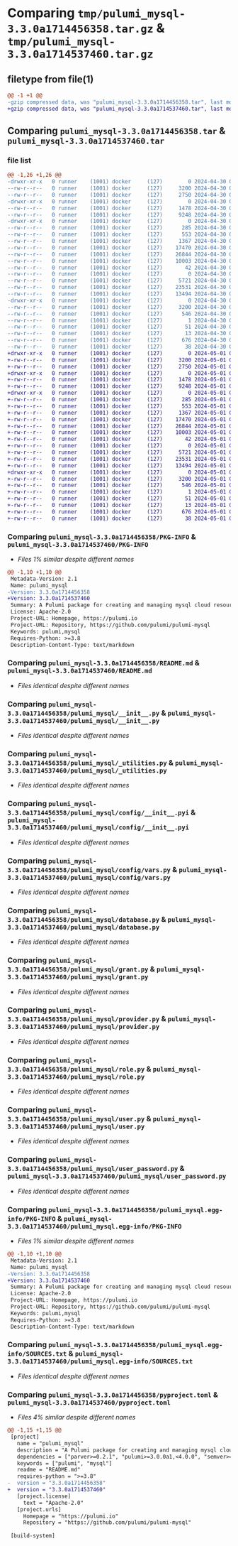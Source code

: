 # Comparing `tmp/pulumi_mysql-3.3.0a1714456358.tar.gz` & `tmp/pulumi_mysql-3.3.0a1714537460.tar.gz`

## filetype from file(1)

```diff
@@ -1 +1 @@
-gzip compressed data, was "pulumi_mysql-3.3.0a1714456358.tar", last modified: Tue Apr 30 06:01:08 2024, max compression
+gzip compressed data, was "pulumi_mysql-3.3.0a1714537460.tar", last modified: Wed May  1 04:28:34 2024, max compression
```

## Comparing `pulumi_mysql-3.3.0a1714456358.tar` & `pulumi_mysql-3.3.0a1714537460.tar`

### file list

```diff
@@ -1,26 +1,26 @@
-drwxr-xr-x   0 runner    (1001) docker     (127)        0 2024-04-30 06:01:08.105942 pulumi_mysql-3.3.0a1714456358/
--rw-r--r--   0 runner    (1001) docker     (127)     3200 2024-04-30 06:01:08.101942 pulumi_mysql-3.3.0a1714456358/PKG-INFO
--rw-r--r--   0 runner    (1001) docker     (127)     2750 2024-04-30 06:01:02.000000 pulumi_mysql-3.3.0a1714456358/README.md
-drwxr-xr-x   0 runner    (1001) docker     (127)        0 2024-04-30 06:01:08.101942 pulumi_mysql-3.3.0a1714456358/pulumi_mysql/
--rw-r--r--   0 runner    (1001) docker     (127)     1478 2024-04-30 06:01:02.000000 pulumi_mysql-3.3.0a1714456358/pulumi_mysql/__init__.py
--rw-r--r--   0 runner    (1001) docker     (127)     9248 2024-04-30 06:01:02.000000 pulumi_mysql-3.3.0a1714456358/pulumi_mysql/_utilities.py
-drwxr-xr-x   0 runner    (1001) docker     (127)        0 2024-04-30 06:01:08.101942 pulumi_mysql-3.3.0a1714456358/pulumi_mysql/config/
--rw-r--r--   0 runner    (1001) docker     (127)      285 2024-04-30 06:01:02.000000 pulumi_mysql-3.3.0a1714456358/pulumi_mysql/config/__init__.py
--rw-r--r--   0 runner    (1001) docker     (127)      553 2024-04-30 06:01:02.000000 pulumi_mysql-3.3.0a1714456358/pulumi_mysql/config/__init__.pyi
--rw-r--r--   0 runner    (1001) docker     (127)     1367 2024-04-30 06:01:02.000000 pulumi_mysql-3.3.0a1714456358/pulumi_mysql/config/vars.py
--rw-r--r--   0 runner    (1001) docker     (127)    17470 2024-04-30 06:01:02.000000 pulumi_mysql-3.3.0a1714456358/pulumi_mysql/database.py
--rw-r--r--   0 runner    (1001) docker     (127)    26844 2024-04-30 06:01:02.000000 pulumi_mysql-3.3.0a1714456358/pulumi_mysql/grant.py
--rw-r--r--   0 runner    (1001) docker     (127)    10003 2024-04-30 06:01:02.000000 pulumi_mysql-3.3.0a1714456358/pulumi_mysql/provider.py
--rw-r--r--   0 runner    (1001) docker     (127)       42 2024-04-30 06:01:02.000000 pulumi_mysql-3.3.0a1714456358/pulumi_mysql/pulumi-plugin.json
--rw-r--r--   0 runner    (1001) docker     (127)        0 2024-04-30 06:01:02.000000 pulumi_mysql-3.3.0a1714456358/pulumi_mysql/py.typed
--rw-r--r--   0 runner    (1001) docker     (127)     5721 2024-04-30 06:01:02.000000 pulumi_mysql-3.3.0a1714456358/pulumi_mysql/role.py
--rw-r--r--   0 runner    (1001) docker     (127)    23531 2024-04-30 06:01:02.000000 pulumi_mysql-3.3.0a1714456358/pulumi_mysql/user.py
--rw-r--r--   0 runner    (1001) docker     (127)    13494 2024-04-30 06:01:02.000000 pulumi_mysql-3.3.0a1714456358/pulumi_mysql/user_password.py
-drwxr-xr-x   0 runner    (1001) docker     (127)        0 2024-04-30 06:01:08.101942 pulumi_mysql-3.3.0a1714456358/pulumi_mysql.egg-info/
--rw-r--r--   0 runner    (1001) docker     (127)     3200 2024-04-30 06:01:08.000000 pulumi_mysql-3.3.0a1714456358/pulumi_mysql.egg-info/PKG-INFO
--rw-r--r--   0 runner    (1001) docker     (127)      546 2024-04-30 06:01:08.000000 pulumi_mysql-3.3.0a1714456358/pulumi_mysql.egg-info/SOURCES.txt
--rw-r--r--   0 runner    (1001) docker     (127)        1 2024-04-30 06:01:08.000000 pulumi_mysql-3.3.0a1714456358/pulumi_mysql.egg-info/dependency_links.txt
--rw-r--r--   0 runner    (1001) docker     (127)       51 2024-04-30 06:01:08.000000 pulumi_mysql-3.3.0a1714456358/pulumi_mysql.egg-info/requires.txt
--rw-r--r--   0 runner    (1001) docker     (127)       13 2024-04-30 06:01:08.000000 pulumi_mysql-3.3.0a1714456358/pulumi_mysql.egg-info/top_level.txt
--rw-r--r--   0 runner    (1001) docker     (127)      676 2024-04-30 06:01:02.000000 pulumi_mysql-3.3.0a1714456358/pyproject.toml
--rw-r--r--   0 runner    (1001) docker     (127)       38 2024-04-30 06:01:08.105942 pulumi_mysql-3.3.0a1714456358/setup.cfg
+drwxr-xr-x   0 runner    (1001) docker     (127)        0 2024-05-01 04:28:34.825526 pulumi_mysql-3.3.0a1714537460/
+-rw-r--r--   0 runner    (1001) docker     (127)     3200 2024-05-01 04:28:34.825526 pulumi_mysql-3.3.0a1714537460/PKG-INFO
+-rw-r--r--   0 runner    (1001) docker     (127)     2750 2024-05-01 04:28:28.000000 pulumi_mysql-3.3.0a1714537460/README.md
+drwxr-xr-x   0 runner    (1001) docker     (127)        0 2024-05-01 04:28:34.825526 pulumi_mysql-3.3.0a1714537460/pulumi_mysql/
+-rw-r--r--   0 runner    (1001) docker     (127)     1478 2024-05-01 04:28:28.000000 pulumi_mysql-3.3.0a1714537460/pulumi_mysql/__init__.py
+-rw-r--r--   0 runner    (1001) docker     (127)     9248 2024-05-01 04:28:28.000000 pulumi_mysql-3.3.0a1714537460/pulumi_mysql/_utilities.py
+drwxr-xr-x   0 runner    (1001) docker     (127)        0 2024-05-01 04:28:34.825526 pulumi_mysql-3.3.0a1714537460/pulumi_mysql/config/
+-rw-r--r--   0 runner    (1001) docker     (127)      285 2024-05-01 04:28:28.000000 pulumi_mysql-3.3.0a1714537460/pulumi_mysql/config/__init__.py
+-rw-r--r--   0 runner    (1001) docker     (127)      553 2024-05-01 04:28:28.000000 pulumi_mysql-3.3.0a1714537460/pulumi_mysql/config/__init__.pyi
+-rw-r--r--   0 runner    (1001) docker     (127)     1367 2024-05-01 04:28:28.000000 pulumi_mysql-3.3.0a1714537460/pulumi_mysql/config/vars.py
+-rw-r--r--   0 runner    (1001) docker     (127)    17470 2024-05-01 04:28:28.000000 pulumi_mysql-3.3.0a1714537460/pulumi_mysql/database.py
+-rw-r--r--   0 runner    (1001) docker     (127)    26844 2024-05-01 04:28:28.000000 pulumi_mysql-3.3.0a1714537460/pulumi_mysql/grant.py
+-rw-r--r--   0 runner    (1001) docker     (127)    10003 2024-05-01 04:28:28.000000 pulumi_mysql-3.3.0a1714537460/pulumi_mysql/provider.py
+-rw-r--r--   0 runner    (1001) docker     (127)       42 2024-05-01 04:28:28.000000 pulumi_mysql-3.3.0a1714537460/pulumi_mysql/pulumi-plugin.json
+-rw-r--r--   0 runner    (1001) docker     (127)        0 2024-05-01 04:28:28.000000 pulumi_mysql-3.3.0a1714537460/pulumi_mysql/py.typed
+-rw-r--r--   0 runner    (1001) docker     (127)     5721 2024-05-01 04:28:28.000000 pulumi_mysql-3.3.0a1714537460/pulumi_mysql/role.py
+-rw-r--r--   0 runner    (1001) docker     (127)    23531 2024-05-01 04:28:28.000000 pulumi_mysql-3.3.0a1714537460/pulumi_mysql/user.py
+-rw-r--r--   0 runner    (1001) docker     (127)    13494 2024-05-01 04:28:28.000000 pulumi_mysql-3.3.0a1714537460/pulumi_mysql/user_password.py
+drwxr-xr-x   0 runner    (1001) docker     (127)        0 2024-05-01 04:28:34.825526 pulumi_mysql-3.3.0a1714537460/pulumi_mysql.egg-info/
+-rw-r--r--   0 runner    (1001) docker     (127)     3200 2024-05-01 04:28:34.000000 pulumi_mysql-3.3.0a1714537460/pulumi_mysql.egg-info/PKG-INFO
+-rw-r--r--   0 runner    (1001) docker     (127)      546 2024-05-01 04:28:34.000000 pulumi_mysql-3.3.0a1714537460/pulumi_mysql.egg-info/SOURCES.txt
+-rw-r--r--   0 runner    (1001) docker     (127)        1 2024-05-01 04:28:34.000000 pulumi_mysql-3.3.0a1714537460/pulumi_mysql.egg-info/dependency_links.txt
+-rw-r--r--   0 runner    (1001) docker     (127)       51 2024-05-01 04:28:34.000000 pulumi_mysql-3.3.0a1714537460/pulumi_mysql.egg-info/requires.txt
+-rw-r--r--   0 runner    (1001) docker     (127)       13 2024-05-01 04:28:34.000000 pulumi_mysql-3.3.0a1714537460/pulumi_mysql.egg-info/top_level.txt
+-rw-r--r--   0 runner    (1001) docker     (127)      676 2024-05-01 04:28:28.000000 pulumi_mysql-3.3.0a1714537460/pyproject.toml
+-rw-r--r--   0 runner    (1001) docker     (127)       38 2024-05-01 04:28:34.825526 pulumi_mysql-3.3.0a1714537460/setup.cfg
```

### Comparing `pulumi_mysql-3.3.0a1714456358/PKG-INFO` & `pulumi_mysql-3.3.0a1714537460/PKG-INFO`

 * *Files 1% similar despite different names*

```diff
@@ -1,10 +1,10 @@
 Metadata-Version: 2.1
 Name: pulumi_mysql
-Version: 3.3.0a1714456358
+Version: 3.3.0a1714537460
 Summary: A Pulumi package for creating and managing mysql cloud resources.
 License: Apache-2.0
 Project-URL: Homepage, https://pulumi.io
 Project-URL: Repository, https://github.com/pulumi/pulumi-mysql
 Keywords: pulumi,mysql
 Requires-Python: >=3.8
 Description-Content-Type: text/markdown
```

### Comparing `pulumi_mysql-3.3.0a1714456358/README.md` & `pulumi_mysql-3.3.0a1714537460/README.md`

 * *Files identical despite different names*

### Comparing `pulumi_mysql-3.3.0a1714456358/pulumi_mysql/__init__.py` & `pulumi_mysql-3.3.0a1714537460/pulumi_mysql/__init__.py`

 * *Files identical despite different names*

### Comparing `pulumi_mysql-3.3.0a1714456358/pulumi_mysql/_utilities.py` & `pulumi_mysql-3.3.0a1714537460/pulumi_mysql/_utilities.py`

 * *Files identical despite different names*

### Comparing `pulumi_mysql-3.3.0a1714456358/pulumi_mysql/config/__init__.pyi` & `pulumi_mysql-3.3.0a1714537460/pulumi_mysql/config/__init__.pyi`

 * *Files identical despite different names*

### Comparing `pulumi_mysql-3.3.0a1714456358/pulumi_mysql/config/vars.py` & `pulumi_mysql-3.3.0a1714537460/pulumi_mysql/config/vars.py`

 * *Files identical despite different names*

### Comparing `pulumi_mysql-3.3.0a1714456358/pulumi_mysql/database.py` & `pulumi_mysql-3.3.0a1714537460/pulumi_mysql/database.py`

 * *Files identical despite different names*

### Comparing `pulumi_mysql-3.3.0a1714456358/pulumi_mysql/grant.py` & `pulumi_mysql-3.3.0a1714537460/pulumi_mysql/grant.py`

 * *Files identical despite different names*

### Comparing `pulumi_mysql-3.3.0a1714456358/pulumi_mysql/provider.py` & `pulumi_mysql-3.3.0a1714537460/pulumi_mysql/provider.py`

 * *Files identical despite different names*

### Comparing `pulumi_mysql-3.3.0a1714456358/pulumi_mysql/role.py` & `pulumi_mysql-3.3.0a1714537460/pulumi_mysql/role.py`

 * *Files identical despite different names*

### Comparing `pulumi_mysql-3.3.0a1714456358/pulumi_mysql/user.py` & `pulumi_mysql-3.3.0a1714537460/pulumi_mysql/user.py`

 * *Files identical despite different names*

### Comparing `pulumi_mysql-3.3.0a1714456358/pulumi_mysql/user_password.py` & `pulumi_mysql-3.3.0a1714537460/pulumi_mysql/user_password.py`

 * *Files identical despite different names*

### Comparing `pulumi_mysql-3.3.0a1714456358/pulumi_mysql.egg-info/PKG-INFO` & `pulumi_mysql-3.3.0a1714537460/pulumi_mysql.egg-info/PKG-INFO`

 * *Files 1% similar despite different names*

```diff
@@ -1,10 +1,10 @@
 Metadata-Version: 2.1
 Name: pulumi_mysql
-Version: 3.3.0a1714456358
+Version: 3.3.0a1714537460
 Summary: A Pulumi package for creating and managing mysql cloud resources.
 License: Apache-2.0
 Project-URL: Homepage, https://pulumi.io
 Project-URL: Repository, https://github.com/pulumi/pulumi-mysql
 Keywords: pulumi,mysql
 Requires-Python: >=3.8
 Description-Content-Type: text/markdown
```

### Comparing `pulumi_mysql-3.3.0a1714456358/pulumi_mysql.egg-info/SOURCES.txt` & `pulumi_mysql-3.3.0a1714537460/pulumi_mysql.egg-info/SOURCES.txt`

 * *Files identical despite different names*

### Comparing `pulumi_mysql-3.3.0a1714456358/pyproject.toml` & `pulumi_mysql-3.3.0a1714537460/pyproject.toml`

 * *Files 4% similar despite different names*

```diff
@@ -1,15 +1,15 @@
 [project]
   name = "pulumi_mysql"
   description = "A Pulumi package for creating and managing mysql cloud resources."
   dependencies = ["parver>=0.2.1", "pulumi>=3.0.0a1,<4.0.0", "semver>=2.8.1"]
   keywords = ["pulumi", "mysql"]
   readme = "README.md"
   requires-python = ">=3.8"
-  version = "3.3.0a1714456358"
+  version = "3.3.0a1714537460"
   [project.license]
     text = "Apache-2.0"
   [project.urls]
     Homepage = "https://pulumi.io"
     Repository = "https://github.com/pulumi/pulumi-mysql"
 
 [build-system]
```

